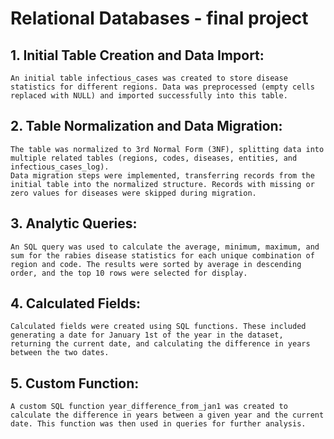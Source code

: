 # Relational Databases - final project

## 1. Initial Table Creation and Data Import:
    An initial table infectious_cases was created to store disease statistics for different regions. Data was preprocessed (empty cells replaced with NULL) and imported successfully into this table.
## 2. Table Normalization and Data Migration:
    The table was normalized to 3rd Normal Form (3NF), splitting data into multiple related tables (regions, codes, diseases, entities, and infectious_cases_log).
    Data migration steps were implemented, transferring records from the initial table into the normalized structure. Records with missing or zero values for diseases were skipped during migration.
## 3. Analytic Queries:
    An SQL query was used to calculate the average, minimum, maximum, and sum for the rabies disease statistics for each unique combination of region and code. The results were sorted by average in descending order, and the top 10 rows were selected for display.
## 4. Calculated Fields:
    Calculated fields were created using SQL functions. These included generating a date for January 1st of the year in the dataset, returning the current date, and calculating the difference in years between the two dates.
## 5. Custom Function:
    A custom SQL function year_difference_from_jan1 was created to calculate the difference in years between a given year and the current date. This function was then used in queries for further analysis.